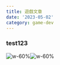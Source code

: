 ```yaml
---
title: 遊戲文章
date: '2023-05-02'
category: game-dev
---
```

### test123

![w-60%](/api/image/2023-05/2/2-7701f2a3.png)![w-60%](/api/image/2023-05/2/2-92811bc0.png)
